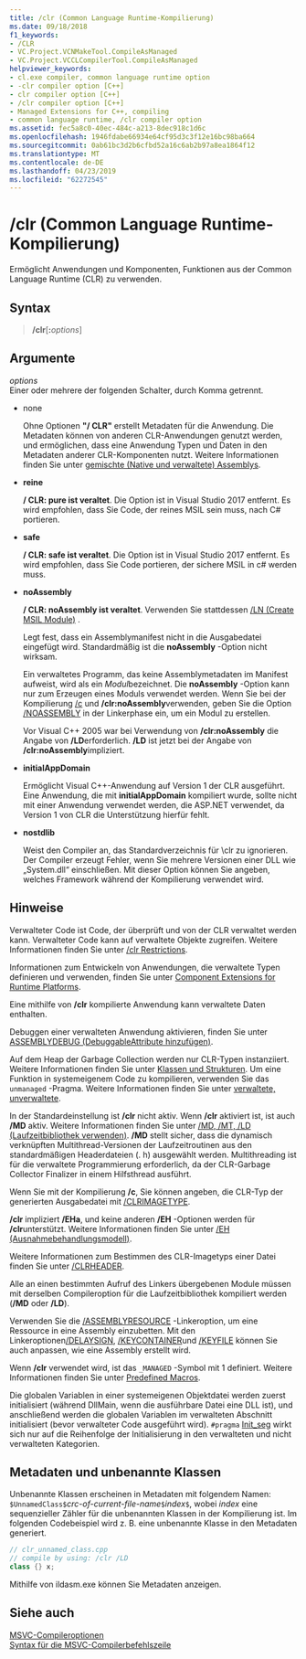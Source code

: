 ```yaml
---
title: /clr (Common Language Runtime-Kompilierung)
ms.date: 09/18/2018
f1_keywords:
- /CLR
- VC.Project.VCNMakeTool.CompileAsManaged
- VC.Project.VCCLCompilerTool.CompileAsManaged
helpviewer_keywords:
- cl.exe compiler, common language runtime option
- -clr compiler option [C++]
- clr compiler option [C++]
- /clr compiler option [C++]
- Managed Extensions for C++, compiling
- common language runtime, /clr compiler option
ms.assetid: fec5a8c0-40ec-484c-a213-8dec918c1d6c
ms.openlocfilehash: 1946fdabe66934e64cf95d3c3f12e16bc98ba664
ms.sourcegitcommit: 0ab61bc3d2b6cfbd52a16c6ab2b97a8ea1864f12
ms.translationtype: MT
ms.contentlocale: de-DE
ms.lasthandoff: 04/23/2019
ms.locfileid: "62272545"
---
```

# <a name="clr-common-language-runtime-compilation"></a>/clr (Common Language Runtime-Kompilierung)

Ermöglicht Anwendungen und Komponenten, Funktionen aus der Common Language Runtime (CLR) zu verwenden.

## <a name="syntax"></a>Syntax

> **/clr**[**:**_options_]

## <a name="arguments"></a>Argumente

*options*<br/>
Einer oder mehrere der folgenden Schalter, durch Komma getrennt.

- none

   Ohne Optionen **"/ CLR"** erstellt Metadaten für die Anwendung. Die Metadaten können von anderen CLR-Anwendungen genutzt werden, und ermöglichen, dass eine Anwendung Typen und Daten in den Metadaten anderer CLR-Komponenten nutzt. Weitere Informationen finden Sie unter [gemischte (Native und verwaltete) Assemblys](../../dotnet/mixed-native-and-managed-assemblies.md).

- **reine**

   **/ CLR: pure ist veraltet**. Die Option ist in Visual Studio 2017 entfernt. Es wird empfohlen, dass Sie Code, der reines MSIL sein muss, nach C# portieren.

- **safe**

   **/ CLR: safe ist veraltet**. Die Option ist in Visual Studio 2017 entfernt. Es wird empfohlen, dass Sie Code portieren, der sichere MSIL in c# werden muss.

- **noAssembly**

   **/ CLR: noAssembly ist veraltet**. Verwenden Sie stattdessen [/LN (Create MSIL Module)](ln-create-msil-module.md) .

   Legt fest, dass ein Assemblymanifest nicht in die Ausgabedatei eingefügt wird. Standardmäßig ist die **noAssembly** -Option nicht wirksam.

   Ein verwaltetes Programm, das keine Assemblymetadaten im Manifest aufweist, wird als ein *Modul*bezeichnet. Die **noAssembly** -Option kann nur zum Erzeugen eines Moduls verwendet werden. Wenn Sie bei der Kompilierung [/c](c-compile-without-linking.md) und **/clr:noAssembly**verwenden, geben Sie die Option [/NOASSEMBLY](noassembly-create-a-msil-module.md) in der Linkerphase ein, um ein Modul zu erstellen.

   Vor Visual C++ 2005 war bei Verwendung von **/clr:noAssembly** die Angabe von **/LD**erforderlich. **/LD** ist jetzt bei der Angabe von **/clr:noAssembly**impliziert.

- **initialAppDomain**

   Ermöglicht Visual C++-Anwendung auf Version 1 der CLR ausgeführt.  Eine Anwendung, die mit **initialAppDomain** kompiliert wurde, sollte nicht mit einer Anwendung verwendet werden, die ASP.NET verwendet, da Version 1 von CLR die Unterstützung hierfür fehlt.

- **nostdlib**

   Weist den Compiler an, das Standardverzeichnis für \clr zu ignorieren. Der Compiler erzeugt Fehler, wenn Sie mehrere Versionen einer DLL wie „System.dll“ einschließen. Mit dieser Option können Sie angeben, welches Framework während der Kompilierung verwendet wird.

## <a name="remarks"></a>Hinweise

Verwalteter Code ist Code, der überprüft und von der CLR verwaltet werden kann. Verwalteter Code kann auf verwaltete Objekte zugreifen. Weitere Informationen finden Sie unter [/clr Restrictions](clr-restrictions.md).

Informationen zum Entwickeln von Anwendungen, die verwaltete Typen definieren und verwenden, finden Sie unter [Component Extensions for Runtime Platforms](../../extensions/component-extensions-for-runtime-platforms.md).

Eine mithilfe von **/clr** kompilierte Anwendung kann verwaltete Daten enthalten.

Debuggen einer verwalteten Anwendung aktivieren, finden Sie unter [ASSEMBLYDEBUG (DebuggableAttribute hinzufügen)](assemblydebug-add-debuggableattribute.md).

Auf dem Heap der Garbage Collection werden nur CLR-Typen instanziiert. Weitere Informationen finden Sie unter [Klassen und Strukturen](../../extensions/classes-and-structs-cpp-component-extensions.md). Um eine Funktion in systemeigenem Code zu kompilieren, verwenden Sie das `unmanaged` -Pragma. Weitere Informationen finden Sie unter [verwaltete, unverwaltete](../../preprocessor/managed-unmanaged.md).

In der Standardeinstellung ist **/clr** nicht aktiv. Wenn **/clr** aktiviert ist, ist auch **/MD** aktiv. Weitere Informationen finden Sie unter [/MD, /MT, /LD (Laufzeitbibliothek verwenden)](md-mt-ld-use-run-time-library.md). **/MD** stellt sicher, dass die dynamisch verknüpften Multithread-Versionen der Laufzeitroutinen aus den standardmäßigen Headerdateien (. h) ausgewählt werden. Multithreading ist für die verwaltete Programmierung erforderlich, da der CLR-Garbage Collector Finalizer in einem Hilfsthread ausführt.

Wenn Sie mit der Kompilierung **/c**, Sie können angeben, die CLR-Typ der generierten Ausgabedatei mit [/CLRIMAGETYPE](clrimagetype-specify-type-of-clr-image.md).

**/clr** impliziert **/EHa**, und keine anderen **/EH** -Optionen werden für **/clr**unterstützt. Weitere Informationen finden Sie unter [/EH (Ausnahmebehandlungsmodell)](eh-exception-handling-model.md).

Weitere Informationen zum Bestimmen des CLR-Imagetyps einer Datei finden Sie unter [/CLRHEADER](clrheader.md).

Alle an einen bestimmten Aufruf des Linkers übergebenen Module müssen mit derselben Compileroption für die Laufzeitbibliothek kompiliert werden (**/MD** oder **/LD**).

Verwenden Sie die [/ASSEMBLYRESOURCE](assemblyresource-embed-a-managed-resource.md) -Linkeroption, um eine Ressource in eine Assembly einzubetten. Mit den Linkeroptionen[/DELAYSIGN](delaysign-partially-sign-an-assembly.md), [/KEYCONTAINER](keycontainer-specify-a-key-container-to-sign-an-assembly.md)und [/KEYFILE](keyfile-specify-key-or-key-pair-to-sign-an-assembly.md) können Sie auch anpassen, wie eine Assembly erstellt wird.

Wenn **/clr** verwendet wird, ist das `_MANAGED` -Symbol mit 1 definiert. Weitere Informationen finden Sie unter [Predefined Macros](../../preprocessor/predefined-macros.md).

Die globalen Variablen in einer systemeigenen Objektdatei werden zuerst initialisiert (während DllMain, wenn die ausführbare Datei eine DLL ist), und anschließend werden die globalen Variablen im verwalteten Abschnitt initialisiert (bevor verwalteter Code ausgeführt wird). `#pragma` [Init_seg](../../preprocessor/init-seg.md) wirkt sich nur auf die Reihenfolge der Initialisierung in den verwalteten und nicht verwalteten Kategorien.

## <a name="metadata-and-unnamed-classes"></a>Metadaten und unbenannte Klassen

Unbenannte Klassen erscheinen in Metadaten mit folgendem Namen: `$UnnamedClass$`*crc-of-current-file-name*`$`*index*`$`, wobei *index* eine sequenzieller Zähler für die unbenannten Klassen in der Kompilierung ist. Im folgenden Codebeispiel wird z. B. eine unbenannte Klasse in den Metadaten generiert.

```cpp
// clr_unnamed_class.cpp
// compile by using: /clr /LD
class {} x;
```

Mithilfe von ildasm.exe können Sie Metadaten anzeigen.

## <a name="see-also"></a>Siehe auch

[MSVC-Compileroptionen](compiler-options.md)<br/>
[Syntax für die MSVC-Compilerbefehlszeile](compiler-command-line-syntax.md)
